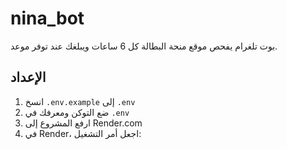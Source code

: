 # nina_bot

بوت تلغرام يفحص موقع منحة البطالة كل 6 ساعات ويبلغك عند توفر موعد.

## الإعداد
1. انسخ `.env.example` إلى `.env`
2. ضع التوكن ومعرفك في `.env`
3. ارفع المشروع إلى Render.com
4. في Render، اجعل أمر التشغيل:
